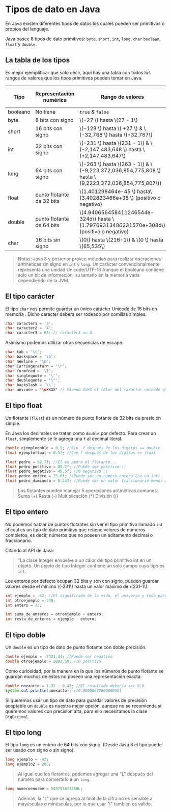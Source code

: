 # Tipos de dato en Java

En Java existen diferentes tipos de datos los cuales pueden ser primitivos o
propios del lenguaje.

Java posee 8 tipos de dato primitivos: `byte`, `short`, `int`, `long`, `char`
`boolean`, `float` y `double`.


## La tabla de los tipos

Es mejor ejemplificar que solo decir, aquí hay una tabla con todos los rangos de
valores que los tipos primitivos pueden tomar en Java.

| Tipo | Representación numérica | Rango de valores | Valor por defecto |
|------|-------------------------|------------------|-------------------|
|booleano| No tiene | `true` & `false` | `false` |
| byte | 8 bits con signo | \\(-27 \\) hasta \\(27 - 1\\) | 0 |
| short | 16 bits con signo |\\(-128 \\) hasta \\( +27 \\) & \\(-32,768 \\) hasta \\(+32,767\\)  | 0 |
| int | 32 bits con signo |\\(-231 \\) hasta \\(231 - 1\\) & \\(-2,147,483,648 \\) hasta \\(+2,147,483,647\\) | 0 |
| long | 64 bits con signo |\\(-263 \\) hasta \\(263 - 1\\) & \\(-9,223,372,036,854,775,808 \\) hasta \\(9,2223,372,036,854,775,807\\))| 0L |
| float | punto flotante de 32 bits |\\(1.401298464e-45 \\) hasta\\(3.402823466e+38 \\) (positivo o negativo) | 0.0F|
| double | punto flotante de 64 bits |\\(4.940656458411246544e-324d\\) hasta \\(1.79769313486231570e+308d\\) (positivo o negativo) | 0.0D |
| char | 16 bits sin signo |\\(0\\) hasta \\(216-1\\) & \\(0 \\) hasta \\(65,535\\)| 0 |

> Notas:
> Java 8  y posterior provee métodos para realizar operaciones aritméticas sin signo en `int` y `long`.
> Un carácter convencionalmente representa una unidad Unicode/UTF-16
> Aunque el booleano contiene solo un bit de información, su tamaño en la memoria varia dependiendo de la JVM.


## El tipo carácter

El tipo `char` nos permite guardar un único carácter Unicode de 16 bits en memoria
. Dicho carácter debera ser rodeado por comillas simples.

```java
char caracter1 = 'a';
char caracter2 = '4';
char caracter3 = 65; // caracter3 == A
```

Asimismo podemos utilizar otras secuencias de escape:

```java
char tab = '\t';
char backspace = '\b';
char newline = '\n';
char Carriagereturn = '\r';
char formfeed = '\f';
char singlequote = '\'';
char doublequote = '\"';
char backslash = '\\';
char unicode = '\uXXXX' // Siendo XXXX el valor del caracter unicode que quieras representar.
```

## El tipo float

Un flotante (`float`) es un número de punto flotante de 32 bits de presición
simple.

En Java los decimales se tratan como `double` por defecto.
Para crear un `float`, simplemente se le agrega una `f` al decimal literal.

```java
double ejemplodoble = 0.5; //Sin  f después de los dígitos == double
float ejemplofloat = 0.5f; //Con f después de los dígitos == float

float pedro = 92.7f; //El es pedro el flotante...
float pedro_positivo = 89.2f; //Puede ser positivo :)
float pedro_negativo = 45.5f; //O negativo :(
float pedro_entero = 23.0f; //Puede ser un número entero (no un int)
float pedro_diminuto = 0.243; //Puede ser un valor fraccionario menor a 0
```
> Los flotantes pueden manejar 5 operaciones aritméticas comunes:
> Suma (+)
> Resta (-)
> Multiplicación (*)
> División (/)

## El tipo entero

No podemos hablar de puntos flotantes sin ver el tipo primitivo llamado `int` el
cual es un tipo de dato primitivo que retiene valores de números completos, es
decir, números que no poseen un aditamento decimal o fraccionario.

Citando al API de Java:
> "La clase Integer envuelve a un calor del tipo primitivo int en un objeto. Un
> objeto de tipo Integer contiene un solo campo cuyo tipo es `int`.

Los enteros por defecto ocupan 32 bits y son con signo, pueden guardar valores
desde el mínimo \\(-231\\) hasta un valor máximo de \\(231-1\\).

```java
int ejemplo = -42; //El significado de la vida, el universo y todo para los negativos.
int otroejemplo = 248;
int entero = 73;

int suma_de_enteros = otroejemplo + entero;
int resta_de_enteros = ejemplo - entero;
```

## El tipo doble

Un `double` es un tipo de dato de punto flotante con doble precisión.

```java
double ejemplo = -7421.34; //Puede ser negativo
double otroejemplo = 2093.59; //O positivo
```
Como curiosidad, por la manera en la que los números de punto flotante se
guardan muchos de éstos no poseen una representación exacta:

```java
double noexacto = 1.32 - 0.42; //El resultado debería ser 0.9
System.out.println(noexacto); //0.90000000000000001
```

Si queremos usar un tipo de dato para guardar valores de precisión aceptable
un `double` es nuestra mejor opción, aunque no se recomienda si queremos
valores con precisión alta, para ello necesitamos la clase `BigDecimal`.

## El tipo long

El tipo `long` es un entero de 64 bits con signo. (Desde Java 8 el tipo puede
ser usado con signo o sin signo).

```java
long ejemplo = -42;
long ejemplo2 = 285;
```

> Al igual que los flotantes, podemos agregar una "L" después del número
> para convertirlo a un `long`.

```java
long numeroenorme = 549755813888L;
```

> Además, la "L" que se agrega al final de la cifra no es sensible a mayúsculas
> o minúsculas, por lo que usar "l" también es válido.
